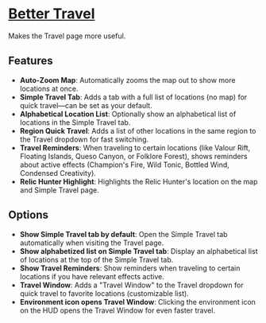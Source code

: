 # [Better Travel](https://www.mousehuntgame.com/preferences.php?tab=mousehunt-improved-settings#mousehunt-improved-settings-better-better-travel)

Makes the Travel page more useful.

## Features

- **Auto-Zoom Map**: Automatically zooms the map out to show more locations at once.
- **Simple Travel Tab**: Adds a tab with a full list of locations (no map) for quick travel—can be set as your default.
- **Alphabetical Location List**: Optionally show an alphabetical list of locations in the Simple Travel tab.
- **Region Quick Travel**: Adds a list of other locations in the same region to the Travel dropdown for fast switching.
- **Travel Reminders**: When traveling to certain locations (like Valour Rift, Floating Islands, Queso Canyon, or Folklore Forest), shows reminders about active effects (Champion's Fire, Wild Tonic, Bottled Wind, Condensed Creativity).
- **Relic Hunter Highlight**: Highlights the Relic Hunter's location on the map and Simple Travel page.

## Options

- **Show Simple Travel tab by default**: Open the Simple Travel tab automatically when visiting the Travel page.
- **Show alphabetized list on Simple Travel tab**: Display an alphabetical list of locations at the top of the Simple Travel tab.
- **Show Travel Reminders**: Show reminders when traveling to certain locations if you have relevant effects active.
- **Travel Window**: Adds a "Travel Window" to the Travel dropdown for quick travel to favorite locations (customizable list).
- **Environment icon opens Travel Window**: Clicking the environment icon on the HUD opens the Travel Window for even faster travel.
